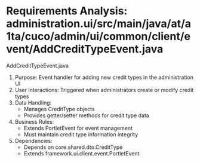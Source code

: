# Requirements Analysis: administration.ui/src/main/java/at/a1ta/cuco/admin/ui/common/client/event/AddCreditTypeEvent.java

AddCreditTypeEvent.java
1. Purpose: Event handler for adding new credit types in the administration UI
2. User Interactions: Triggered when administrators create or modify credit types
3. Data Handling:
   - Manages CreditType objects
   - Provides getter/setter methods for credit type data
4. Business Rules:
   - Extends PortletEvent for event management
   - Must maintain credit type information integrity
5. Dependencies:
   - Depends on core.shared.dto.CreditType
   - Extends framework.ui.client.event.PortletEvent